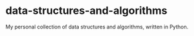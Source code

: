 # data-structures-and-algorithms
My personal collection of data structures and algorithms, written in Python.
